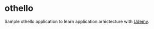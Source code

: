 # othello

Sample othello application to learn application arhictecture with [Udemy](https://www.udemy.com/course/learning-application-architecture-with-reversi).